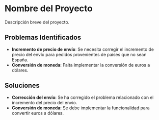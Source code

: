 # Nombre del Proyecto

Descripción breve del proyecto.

## Problemas Identificados

- **Incremento de precio de envío**: Se necesita corregir el incremento de precio del envío para pedidos provenientes de países que no sean España.
- **Conversión de moneda**: Falta implementar la conversión de euros a dólares.

## Soluciones

- **Corrección del envío**: Se ha corregido el problema relacionado con el incremento del precio del envío.
- **Conversión de moneda**: Se debe implementar la funcionalidad para convertir euros a dólares.
